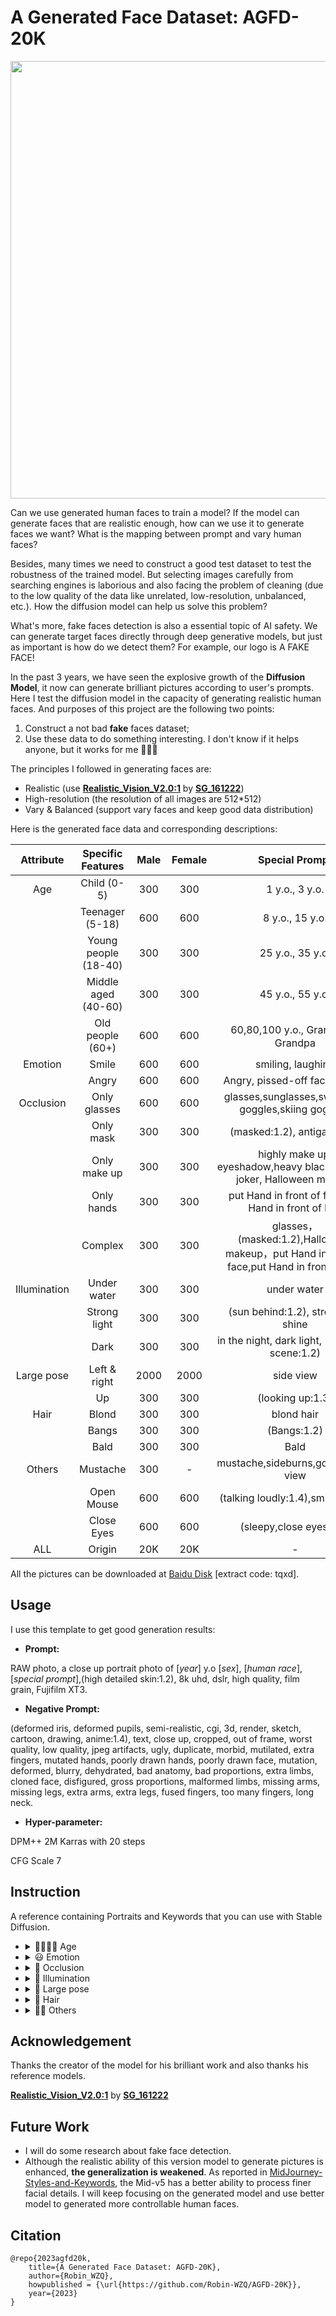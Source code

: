 # A Generated Face Dataset: AGFD-20K

<div align=center>
    <img src=https://user-images.githubusercontent.com/60317828/232225866-1b87ce2c-c83b-4866-a4ea-2e7ab6bb5d93.png width="700"/>
</div>

Can we use generated human faces to train a model? If the model can generate faces that are realistic enough, how can we use it to generate faces we want? What is the mapping between prompt and vary human faces?

Besides, many times we need to construct a good test dataset to test the robustness of the trained model. But selecting images carefully from searching engines is laborious and also facing the problem of cleaning (due to the low quality of the data like unrelated, low-resolution, unbalanced, etc.). How the diffusion model can help us solve this problem?

What's more, fake faces detection is also a essential topic of AI safety. We can generate target faces directly through deep generative models, but just as important is how do we detect them? For example, our logo is A FAKE FACE!

In the past 3 years, we have seen the explosive growth of the **Diffusion Model**, it now can generate brilliant pictures according to user's prompts. Here I test the diffusion model in the capacity of generating realistic human faces. And purposes of this project are the following two points:

1. Construct a not bad **fake** faces dataset;
2. Use these data to do something interesting. I don't know if it helps anyone, but it works for me 🤣🤣🤣 

The principles I followed in generating faces are:

- Realistic (use **[Realistic_Vision_V2.0:1](https://civitai.com/models/4201/realistic-vision-v20)** by **[SG_161222](https://civitai.com/user/SG_161222)**)
- High-resolution (the resolution of all images are 512*512)
- Vary & Balanced (support vary faces and keep good data distribution)

Here is the generated face data and corresponding descriptions:

|  Attribute   |  Specific Features   | Male | Female |                        Special Prompt                        |
| :----------: | :------------------: | :--: | :----: | :----------------------------------------------------------: |
|     Age      |     Child (0-5)      | 300  |  300   |                        1 y.o., 3 y.o.                        |
|              |   Teenager (5-18)    | 600  |  600   |                       8 y.o., 15 y.o.                        |
|              | Young people (18-40) | 300  |  300   |                       25 y.o., 35 y.o.                       |
|              | Middle aged (40-60)  | 300  |  300   |                       45 y.o., 55 y.o.                       |
|              |   Old people (60+)   | 600  |  600   |               60,80,100 y.o., Grandma，Grandpa               |
|   Emotion    |        Smile         | 600  |  600   |                      smiling, laughing                       |
|              |        Angry         | 600  |  600   |               Angry, pissed-off face, yelling                |
|  Occlusion   |     Only glasses     | 600  |  600   |     glasses,sunglasses,swimming goggles,skiing goggles,      |
|              |      Only mask       | 300  |  300   |                  (masked:1.2), antigas mask                  |
|              |     Only make up     | 300  |  300   | highly make up, eyeshadow,heavy black eyeliner, joker, Halloween makeup |
|              |      Only hands      | 300  |  300   |     put Hand in front of face,put Hand in front of hair      |
|              |       Complex        | 300  |  300   | glasses，(masked:1.2),Halloween makeup，put Hand in front of face,put Hand in front of hair |
| Illumination |     Under water      | 300  |  300   |                         under water                          |
|              |     Strong light     | 300  |  300   |              (sun behind:1.2), strong sun shine              |
|              |         Dark         | 300  |  300   |       in the night, dark light, (very dark scene:1.2)        |
|  Large pose  |     Left & right     | 2000 |  2000  |                          side view                           |
|              |          Up          | 300  |  300   |                       (looking up:1.3)                       |
|     Hair     |        Blond         | 300  |  300   |                          blond hair                          |
|              |        Bangs         | 300  |  300   |                         (Bangs:1.2)                          |
|              |         Bald         | 300  |  300   |                             Bald                             |
|    Others    |       Mustache       | 300  |   -    |             mustache,sideburns,goatee,front view             |
|              |      Open Mouse      | 600  |  600   |              (talking loudly:1.4),smile,neutral              |
|              |      Close Eyes      | 600  |  600   |                   (sleepy,close eyes:1.4)                    |
|     ALL      |        Origin        | 20K  |  20K   |                              -                               |

All the pictures can be downloaded at [Baidu Disk](https://pan.baidu.com/s/1Nz7oDuavQnmp4gVQa1AmoQ) [extract code: tqxd]. 

## Usage

I use this template to get good generation results:

- **Prompt:**

RAW photo, a close up portrait photo of [*year*] y.o [*sex*], [*human race*],[*special prompt*],(high detailed skin:1.2), 8k uhd, dslr, high quality, film grain, Fujifilm XT3.

- **Negative Prompt:**

(deformed iris, deformed pupils, semi-realistic, cgi, 3d, render, sketch, cartoon, drawing, anime:1.4), text, close up, cropped, out of frame, worst quality, low quality, jpeg artifacts, ugly, duplicate, morbid, mutilated, extra fingers, mutated hands, poorly drawn hands, poorly drawn face, mutation, deformed, blurry, dehydrated, bad anatomy, bad proportions, extra limbs, cloned face, disfigured, gross proportions, malformed limbs, missing arms, missing legs, extra arms, extra legs, fused fingers, too many fingers, long neck.

- **Hyper-parameter:**

DPM++ 2M Karras with 20 steps

CFG Scale 7

## Instruction

A reference containing Portraits and Keywords that you can use with Stable Diffusion.

- <details><summary> 👨‍👩‍👧‍👦 Age </summary><p><div align="center">

  |                     1 y.o., 3 y.o., boy                      |                     1 y.o., 3 y.o., girl                     |
  | :----------------------------------------------------------: | :----------------------------------------------------------: |
  | ![young_child_small](https://user-images.githubusercontent.com/60317828/230921787-eae427f4-2655-4fc8-9195-420186f6fe04.png) | ![young_child_girl_small](https://user-images.githubusercontent.com/60317828/230921807-59d9291f-ea97-415f-a3a7-6648bab9f638.png) |

  <br>
  
  |                     8 y.o., 15 y.o., boy                     |                    8 y.o., 15 y.o., girl                     |
  | :----------------------------------------------------------: | :----------------------------------------------------------: |
  | ![teenager_man_small](https://user-images.githubusercontent.com/60317828/230921966-818d3088-4428-4e35-816d-5e0734dce315.png) | ![teenager_woman_small](https://user-images.githubusercontent.com/60317828/230921910-37680c5c-a2be-4cd1-b256-661e787f270e.png) |

  <br>
  
  |                    25 y.o., 35 y.o., man                     |                   25 y.o., 35 y.o., woman                    |
  | :----------------------------------------------------------: | :----------------------------------------------------------: |
  | ![young_adult_man_small](https://user-images.githubusercontent.com/60317828/230922592-21961c2c-faa1-42ae-906c-4fa06090dd55.png) | ![young_adult_woman_small](https://user-images.githubusercontent.com/60317828/230925134-f457837e-77a5-44bf-b0b7-a6a0612680a5.png) |

  <br>
  
  |                    45 y.o., 55 y.o., man                     |                   45 y.o., 55 y.o., woman                    |
  | :----------------------------------------------------------: | :----------------------------------------------------------: |
  | ![old_adult_man_small](https://user-images.githubusercontent.com/60317828/230922649-00d3c796-bc83-42b1-8fc2-e19b8e77b56e.png) | ![old_adult_woman_small](https://user-images.githubusercontent.com/60317828/230922504-95a1249d-e5f2-4a9c-bcd5-6762beed53ed.png) |

  <br>
  
  |                 60,80,100 y.o., man, grandpa                 |               60,80,100 y.o., woman,  grandma                |
  | :----------------------------------------------------------: | :----------------------------------------------------------: |
  | ![Old_man_small](https://user-images.githubusercontent.com/60317828/230925226-7c507214-f8d3-4fb7-8dac-a12cd32082a8.png) | ![old_woman_small](https://user-images.githubusercontent.com/60317828/231047264-152b8f4e-1182-4384-ad21-dae56cabe6ca.png) |

- <details><summary> 😃 Emotion </summary><p><div align="center">

  |                    smiling, laughing, man                    |                   smiling, laughing, woman                   |
  | :----------------------------------------------------------: | :----------------------------------------------------------: |
  | ![smile_man_small](https://user-images.githubusercontent.com/60317828/230925316-a333694d-a954-4af7-bc4b-8c82235658e2.png) | ![smile_woman_small](https://user-images.githubusercontent.com/60317828/230925301-196ca6ff-ab27-49f2-bf5b-2fc6d17dc875.png) |

  <br>

  |             Angry, pissed-off face, yelling, man             |            Angry, pissed-off face, yelling, woman            |
  | :----------------------------------------------------------: | :----------------------------------------------------------: |
  | ![angry_man png_small](https://user-images.githubusercontent.com/60317828/230921290-1a560151-1ae1-4344-9b83-88a31d202d6c.png) | ![angry_woman_small](https://user-images.githubusercontent.com/60317828/231047315-a88d0635-98d5-4efa-9a67-8547138bbdeb.png) |

- <details><summary> 🥸 Occlusion </summary><p><div align="center">

  |   glasses,sunglasses,swimming goggles,skiing goggles, man    |  glasses,sunglasses,swimming goggles,skiing goggles, woman   |
  | :----------------------------------------------------------: | :----------------------------------------------------------: |
  | ![glasses_man_small](https://user-images.githubusercontent.com/60317828/231047342-d98dcbbb-9a3e-4fac-816b-8e3fc894e559.png) | ![glasses_Woman_small](https://user-images.githubusercontent.com/60317828/231047362-f9faff25-197d-4ccc-80d3-b58b9034403e.png) |

  <br>

  |               (masked:1.2), antigas mask, man                |              (masked:1.2), antigas mask, woman               |
  | :----------------------------------------------------------: | :----------------------------------------------------------: |
  | ![mask_man_small](https://user-images.githubusercontent.com/60317828/231047415-c48c7579-234a-4256-9222-ae7a5e045b3b.png) | ![mask_woman_small](https://user-images.githubusercontent.com/60317828/231047504-8fc9d908-7a04-4432-a5c0-83de6a547255.png) |

  <br>

  | highly make up, eyeshadow,heavy black eyeliner, joker, Halloween makeup, man | highly make up, eyeshadow,heavy black eyeliner, joker, Halloween makeup, woman |
  | :----------------------------------------------------------: | :----------------------------------------------------------: |
  | ![makeup_man_small](https://user-images.githubusercontent.com/60317828/231047659-95262578-e0f1-417a-98cf-bb1d7bc988b0.png) | ![makeup_woman_small](https://user-images.githubusercontent.com/60317828/231047639-04f0e031-dbb9-469e-ad79-a52f3c84ab48.png) |

  <br>

  |  put Hand in front of face, put Hand in front of hair, man   | put Hand in front of face, put Hand in front of hair, woman  |
  | :----------------------------------------------------------: | :----------------------------------------------------------: |
  | ![hand_man_small](https://user-images.githubusercontent.com/60317828/231047682-3593e531-043a-4a41-88e7-c7bbce34fd82.png) | ![hand_Woman_small](https://user-images.githubusercontent.com/60317828/231047697-6113d99c-462b-47ca-bbec-fa353cb01259.png) |

  <br>

  | glasses，(masked:1.2), Halloween makeup，put Hand in front of face, put Hand in front of hair, man | glasses，(masked:1.2), Halloween makeup，put Hand in front of face, put Hand in front of hair, woman |
  | :----------------------------------------------------------: | :----------------------------------------------------------: |
  | ![complex_man_small](https://user-images.githubusercontent.com/60317828/231047722-b0089d11-b441-4ec0-9df0-58b12abaad7d.png) | ![complex_woman_small](https://user-images.githubusercontent.com/60317828/231047732-c593a4a8-5ed1-4bd9-9a0a-b57350948607.png) |

- <details><summary> 🔆 Illumination </summary><p><div align="center">

  |                       under water, man                       |                      under water, woman                      |
  | :----------------------------------------------------------: | :----------------------------------------------------------: |
  | ![under_water_man_small](https://user-images.githubusercontent.com/60317828/231047856-2ec1c35e-e748-4e7b-a0cb-9dcedce40d01.png) | ![under_water_woman_small](https://user-images.githubusercontent.com/60317828/231047867-1f2a1644-5f2c-4509-85e6-510e829d0967.png) |
  
  <br>

  |           (sun behind:1.2), strong sun shine, man            |          (sun behind:1.2), strong sun shine, woman           |
  | :----------------------------------------------------------: | :----------------------------------------------------------: |
  | ![sun_behind_man_small](https://user-images.githubusercontent.com/60317828/231047908-0114d0c5-a992-4e1d-a943-bb93e30bd6b3.png) | ![sun_behind_woman_small](https://user-images.githubusercontent.com/60317828/231047920-2d904852-77ae-4ec8-90ca-b1e04c8a98bf.png) |

  <br>

  |     in the night, dark light, (very dark scene:1.2), man     |    in the night, dark light, (very dark scene:1.2), woman    |
  | :----------------------------------------------------------: | :----------------------------------------------------------: |
  | ![dark_man_small](https://user-images.githubusercontent.com/60317828/231047941-7a2f19ac-2cb7-4efa-b8b7-5aa735947867.png) | ![dark_woman_small](https://user-images.githubusercontent.com/60317828/231047949-b6246475-703b-43bf-b040-f2e3828b2338.png) |

- <details><summary> 🔭 Large pose </summary><p><div align="center">

  |                        side view, man                        |                       side view, woman                       |
  | :----------------------------------------------------------: | :----------------------------------------------------------: |
  | ![sideview_man_small](https://user-images.githubusercontent.com/60317828/231048001-a00fc301-658a-4eee-aeb8-95b4974beb81.png) | ![sideview_woman_small](https://user-images.githubusercontent.com/60317828/231047986-f455ea7e-4947-4034-a939-123705407819.png) |

  <br>

  |                    (looking up:1.3), man                     |                   (looking up:1.3), woman                    |
  | :----------------------------------------------------------: | :----------------------------------------------------------: |
  | ![up_man_small](https://user-images.githubusercontent.com/60317828/231048047-b0b15f91-c66a-4cb8-8fa6-564e45249186.png) | ![up_woman_small](https://user-images.githubusercontent.com/60317828/231048033-f25194e4-0dc0-49c6-a371-d34048c377db.png) |

- <details><summary> 🦱 Hair </summary><p><div align="center">

  |                       blond hair, man                        |                      blond hair, woman                       |
  | :----------------------------------------------------------: | :----------------------------------------------------------: |
  | ![blond_man_small](https://user-images.githubusercontent.com/60317828/231630521-1c0ba435-3465-4d92-a31f-8c56315bbed5.png) | ![blond_woman_small](https://user-images.githubusercontent.com/60317828/231630529-9c97dbd6-4e1b-4025-b43c-9bc55c406b06.png) |

  <br>
  
  |                       (Bangs:1.2), man                       |                      (Bangs:1.2), woman                      |
  | :----------------------------------------------------------: | :----------------------------------------------------------: |
  | ![bang_man_small](https://user-images.githubusercontent.com/60317828/231630561-6bd1e8e2-3fe1-4319-bf37-74c987b00c5b.png) | ![bang_woman_small](https://user-images.githubusercontent.com/60317828/231630568-8a7e4aea-5eba-47c7-9f14-7ab7c7276d0b.png) |
  
  <br>

  |                          Bald, man                           |                         Bald, woman                          |
  | :----------------------------------------------------------: | :----------------------------------------------------------: |
  | ![bald_man_small](https://user-images.githubusercontent.com/60317828/231630591-3532cf89-6314-4cb9-8d3d-ec28fbe70d17.png) | ![bald_woman_small](https://user-images.githubusercontent.com/60317828/231630607-c46726f9-88e8-4d7b-8c6e-0811ee0c1c17.png) |

- <details><summary> 🧑‍💻 Others </summary><p><div align="center">

  |          mustache,sideburns,goatee,front view, man           | mustache,sideburns,goatee,front view, woman |
  | :----------------------------------------------------------: | :-----------------------------------------: |
  | ![mustache_man_small](https://user-images.githubusercontent.com/60317828/231630899-dfa1df68-78d2-4608-8ebb-82f048e10777.png) |              cannot generate 💔              |
  
  <br>

  |           (talking loudly:1.4),smile,neutral, man            |          (talking loudly:1.4),smile,neutral, woman           |
  | :----------------------------------------------------------: | :----------------------------------------------------------: |
  | ![oen_mouse_man_small](https://user-images.githubusercontent.com/60317828/231630953-ce42adc8-37d2-4c20-a721-3e5d153e77e9.png) | ![open_mouse_woman_small](https://user-images.githubusercontent.com/60317828/231631009-3dc1f7ea-02eb-4921-ace7-86d98659c00c.png) |
  
  <br>

  |                 (sleepy,close eyes:1.4), man                 | (sleepy,close eyes:1.4), woman |
  | :----------------------------------------------------------: | :----------------------------: |
  | ![close_eye_man_small](https://user-images.githubusercontent.com/60317828/231631079-ab1dedbc-9af5-44df-ab8e-074a97de42bd.png) |              ![close_eyes_woman_small](https://user-images.githubusercontent.com/60317828/232202641-c2ef73dc-4ebf-4d61-825a-8080c438b91b.png)                  |

## Acknowledgement

Thanks the creator of the model for his brilliant work and also thanks his reference models. 

 **[Realistic_Vision_V2.0:1](https://civitai.com/models/4201/realistic-vision-v20)** by **[SG_161222](https://civitai.com/user/SG_161222)**

## Future Work

- I will do some research about fake face detection.
- Although the realistic ability of this version model to generate pictures is enhanced, **the generalization is weakened**. As reported in [MidJourney-Styles-and-Keywords](https://github.com/willwulfken/MidJourney-Styles-and-Keywords-Reference/blob/main/Pages/MJ_V5/Style_Pages/V5_Alpha_1.md),  the Mid-v5 has a better ability to process finer facial details. I will keep focusing on the generated model and use better model to generated more controllable human faces. 

## Citation

```
@repo{2023agfd20k,
    title={A Generated Face Dataset: AGFD-20K},
    author={Robin_WZQ},
    howpublished = {\url{https://github.com/Robin-WZQ/AGFD-20K}},
    year={2023}
}
```
